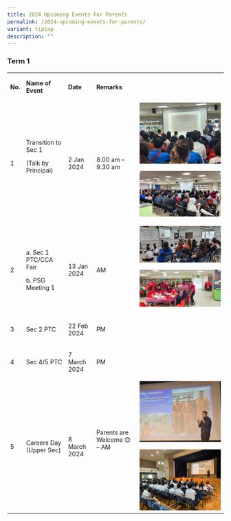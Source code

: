 ```yaml
---
title: 2024 Upcoming Events For Parents
permalink: /2024-upcoming-events-for-parents/
variant: tiptap
description: ""
---
```

<h3>Term 1</h3>
<table>
<tbody>
<tr>
<td rowspan="1" colspan="1">
<p><strong>No.</strong>
</p>
</td>
<td rowspan="1" colspan="1">
<p><strong>Name of Event</strong>
</p>
</td>
<td rowspan="1" colspan="1">
<p><strong>Date</strong>
</p>
</td>
<td rowspan="1" colspan="1">
<p><strong>Remarks</strong>
</p>
</td>
<td rowspan="1" colspan="1">
<p></p>
</td>
</tr>
<tr>
<td rowspan="1" colspan="1">
<p>1</p>
</td>
<td rowspan="1" colspan="1">
<p>Transition to Sec 1</p>
<p>(Talk by Principal)</p>
<p>&nbsp;</p>
<p></p>
</td>
<td rowspan="1" colspan="1">
<p>2 Jan 2024</p>
</td>
<td rowspan="1" colspan="1">
<p>8.00 am – 9.30 am</p>
</td>
<td rowspan="1" colspan="1">
<div class="isomer-image-wrapper">
<img style="width: 100%" height="auto" width="100%" alt="" src="/images/WhatsApp_Image_2024_01_02_at_8_52_03_AM.jpeg">
</div>
<p></p>
<div class="isomer-image-wrapper">
<img style="width: 100%" height="auto" width="100%" alt="" src="/images/WhatsApp_Image_2024_01_02_at_8_53_13_AM.jpeg">
</div>
<p></p>
<p></p>
</td>
</tr>
<tr>
<td rowspan="1" colspan="1">
<p>2</p>
</td>
<td rowspan="1" colspan="1">
<p>a. Sec 1 PTC/CCA Fair</p>
<p>b. PSG Meeting 1</p>
</td>
<td rowspan="1" colspan="1">
<p>13 Jan 2024</p>
</td>
<td rowspan="1" colspan="1">
<p>AM</p>
</td>
<td rowspan="1" colspan="1">
<div class="isomer-image-wrapper">
<img style="width: 100%" height="auto" width="100%" alt="" src="/images/Sec_1_PTC.jpg">
</div>
<p></p>
<p></p>
<p></p>
<div class="isomer-image-wrapper">
<img style="width: 100%" height="auto" width="100%" alt="" src="/images/PSG_at_school_event.jpg">
</div>
<p></p>
</td>
</tr>
<tr>
<td rowspan="1" colspan="1">
<p>3</p>
</td>
<td rowspan="1" colspan="1">
<p>Sec 2 PTC</p>
</td>
<td rowspan="1" colspan="1">
<p>22 Feb 2024</p>
</td>
<td rowspan="1" colspan="1">
<p>PM</p>
</td>
<td rowspan="1" colspan="1">
<p></p>
</td>
</tr>
<tr>
<td rowspan="1" colspan="1">
<p>4</p>
</td>
<td rowspan="1" colspan="1">
<p>Sec 4/5 PTC</p>
</td>
<td rowspan="1" colspan="1">
<p>7 March 2024</p>
</td>
<td rowspan="1" colspan="1">
<p>PM</p>
</td>
<td rowspan="1" colspan="1">
<p></p>
</td>
</tr>
<tr>
<td rowspan="1" colspan="1">
<p>5</p>
</td>
<td rowspan="1" colspan="1">
<p>Careers Day (Upper Sec)</p>
<p></p>
</td>
<td rowspan="1" colspan="1">
<p>8 March 2024</p>
</td>
<td rowspan="1" colspan="1">
<p>Parents are Welcome 😊 – AM</p>
<p>&nbsp;</p>
</td>
<td rowspan="1" colspan="1">
<div class="isomer-image-wrapper">
<img style="width: 100%" height="auto" width="100%" alt="" src="/images/Career_Talk_1.jpg">
</div>
<p></p>
<p></p>
<p></p>
<div class="isomer-image-wrapper">
<img style="width: 100%" height="auto" width="100%" alt="" src="/images/Career_Talk_2.jpg">
</div>
</td>
</tr>
</tbody>
</table>
<p></p>
<p></p>
<p></p>